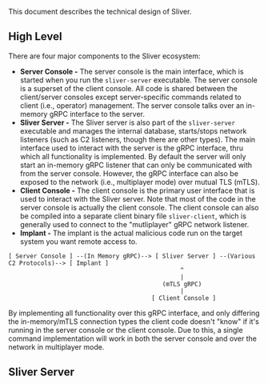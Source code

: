 This document describes the technical design of Sliver.

## High Level

There are four major components to the Sliver ecosystem:

* __Server Console -__ The server console is the main interface, which is started when you run the `sliver-server` executable. The server console is a superset of the client console. All code is shared between the client/server consoles except server-specific commands related to client (i.e., operator) management. The server console talks over an in-memory gRPC interface to the server.
* __Sliver Server -__ The Sliver server is also part of the `sliver-server` executable and manages the internal database, starts/stops network listeners (such as C2 listeners, though there are other types). The main interface used to interact with the server is the gRPC interface, thru which all functionality is implemented. By default the server will only start an in-memory gRPC listener that can only be communicated with from the server console. However, the gRPC interface can also be exposed to the network (i.e., multiplayer mode) over mutual TLS (mTLS).
* __Client Console -__ The client console is the primary user interface that is used to interact with the Sliver server. Note that most of the code in the server console is actually the client console. The client console can also be compiled into a separate client binary file `sliver-client`, which is generally used to connect to the "mutliplayer" gRPC network listener.  
* __Implant -__ The implant is the actual malicious code run on the target system you want remote access to.

```
[ Server Console ] --(In Memory gRPC)--> [ Sliver Server ] --(Various C2 Protocols)--> [ Implant ]
                                                ^
                                                |
                                           (mTLS gRPC)
                                                |
                                        [ Client Console ]
```

By implementing all functionality over this gRPC interface, and only differing the in-memory/mTLS connection types the client code doesn't "know" if it's running in the server console or the client console. Due to this, a single command implementation will work in both the server console and over the network in multiplayer mode.

## Sliver Server

